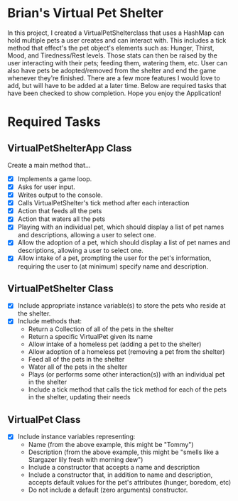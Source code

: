 # Brian's Virtual Pet Shelter

In this project, I created a VirtualPetShelterclass that uses a HashMap can hold multiple pets a user creates and can interact with. This includes a tick method that effect's the pet object's elements such as: Hunger, Thirst, Mood, and Tiredness/Rest levels. Those stats can then be raised by the user interacting with their pets; feeding them, watering them, etc.  User can also have pets be adopted/removed from the shelter and end the game whenever they're finished. There are a few more features I would love to add, but will have to be added at a later time. Below are required tasks that have been checked to show completion. Hope you enjoy the Application!

# Required Tasks
## VirtualPetShelterApp Class
Create a main method that…
- [X] Implements a game loop.
- [X] Asks for user input.
- [X] Writes output to the console.
- [X] Calls VirtualPetShelter's tick method after each interaction
- [X] Action that feeds all the pets
- [X] Action that waters all the pets
- [X] Playing with an individual pet, which should display a list of pet names and descriptions, allowing a user to select one.
- [X] Allow the adoption of a pet, which should display a list of pet names and descriptions, allowing a user to select one.
- [X] Allow intake of a pet, prompting the user for the pet's information, requiring the user to (at minimum) specify name and description.
      
## VirtualPetShelter Class
- [X] Include appropriate instance variable(s) to store the pets who reside at the shelter.
- [X] Include methods that:
  - Return a Collection of all of the pets in the shelter
  - Return a specific VirtualPet given its name
  - Allow intake of a homeless pet (adding a pet to the shelter)
  - Allow adoption of a homeless pet (removing a pet from the shelter)
  - Feed all of the pets in the shelter
  - Water all of the pets in the shelter
  - Plays (or performs some other interaction(s)) with an individual pet in the shelter
  - Include a tick method that calls the tick method for each of the pets in the shelter, updating their needs
      
## VirtualPet Class
 - [X] Include instance variables representing:
   - Name (from the above example, this might be "Tommy")
   - Description (from the above example, this might be "smells like a Stargazer lily fresh with morning dew")
   - Include a constructor that accepts a name and description
   - Include a constructor that, in addition to name and description, accepts default values for the pet's attributes (hunger, boredom, etc)
   - Do not include a default (zero arguments) constructor.
